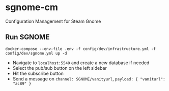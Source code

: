 # sgnome-cm
Configuration Management for Steam Gnome

## Run SGNOME
`docker-compose --env-file .env -f config/dev/infrastructure.yml -f config/dev/sgnome.yml up -d`

- Navigate to `localhost:5540` and create a new database if needed
- Select the pub/sub button on the left sidebar
- Hit the subscribe button
- Send a message on `channel: SGNOME/vanityurl`, `payload: { "vaniturl": "ac89" }`

